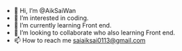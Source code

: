 - 👋 Hi, I’m @AikSaiWan
- 👀 I’m interested in coding.
- 🌱 I’m currently learning Front end.
- 💞️ I’m looking to collaborate who also learning Front end.
- 📫 How to reach me saiaiksai0113@gmail.com

<!---
AikSaiWan/AikSaiWan is a ✨ special ✨ repository because its `README.md` (this file) appears on your GitHub profile.
You can click the Preview link to take a look at your changes.
--->

